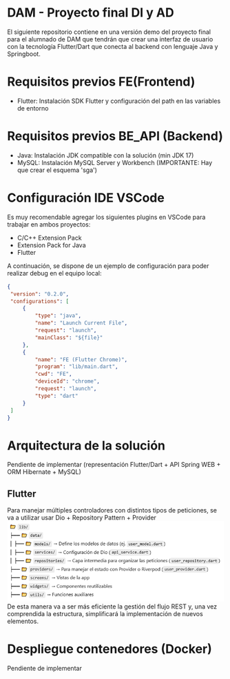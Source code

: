 # DAM - Proyecto final DI y AD
El siguiente repositorio contiene en una versión demo del proyecto final para el alumnado de DAM que tendrán que crear una interfaz de usuario con la tecnología Flutter/Dart que conecta al backend con lenguaje Java y Springboot.


# Requisitos previos FE(Frontend)
* Flutter: Instalación SDK Flutter y configuración del path en las variables de entorno

# Requisitos previos BE_API (Backend)
* Java:  Instalación JDK compatible con la solución (min JDK 17)
* MySQL: Instalación MySQL Server y Workbench (IMPORTANTE: Hay que crear el esquema 'sga')
  
# Configuración IDE VSCode
Es muy recomendable agregar los siguientes plugins en VSCode para trabajar en ambos proyectos:
* C/C++ Extension Pack
* Extension Pack for Java
* Flutter

A continuación, se dispone de un ejemplo de configuración para poder realizar debug en el equipo local:
   ```settings.json
{
    "version": "0.2.0",
    "configurations": [
        {
            "type": "java",
            "name": "Launch Current File",
            "request": "launch",
            "mainClass": "${file}"
        },
        {
            "name": "FE (Flutter Chrome)",
            "program": "lib/main.dart",
            "cwd": "FE",
            "deviceId": "chrome",
            "request": "launch",
            "type": "dart"
        }
    ]
}
   ```

# Arquitectura de la solución 
Pendiente de implementar (representación Flutter/Dart + API Spring WEB + ORM Hibernate + MySQL)
## Flutter
Para manejar múltiples controladores con distintos tipos de peticiones, se va a utilizar usar Dio + Repository Pattern + Provider
![](doc/images/DioReposProvider.png)
De esta manera va a ser más eficiente la gestión del flujo REST y, una vez comprendida la estructura, simplificará la implementación de nuevos elementos.


  
# Despliegue contenedores (Docker)
Pendiente de implementar
